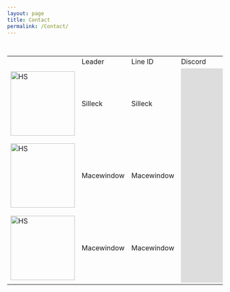 ```yaml
---
layout: page
title: Contact
permalink: /Contact/
---
```


<table border="0">
<!-- First row -->
<tr>
  <td></td>
  <td>Leader</td>
  <td>Line ID</td>
  <td>Discord</td>
</tr>
<!-- Second row -->
<tr>
    <td><img src="{{ site.url }}/assets/HSSlogon.jpg" alt="HS" width="150" height="150" border="0"></td>
    <td>Silleck</td>
    <td>Silleck</td>
    <td rowspan="3"><iframe src="https://discordapp.com/widget?id=246602581957148673&theme=dark" width="350" height="500" allowtransparency="true" frameborder="0"></iframe></td>
</tr>
<!-- Third row -->
<tr>
    <td><img src="{{ site.url }}/assets/SFSlogon.jpg" alt="HS" width="150" height="150" border="0"></td>
    <td>Macewindow</td>
    <td>Macewindow</td>
</tr>
<!-- Fourth row -->
<tr>
    <td><img src="{{ site.url }}/assets/SFSlogon.jpg" alt="HS" width="150" height="150" border="0"></td>
    <td>Macewindow</td>
    <td>Macewindow</td>
</tr>

</table>
